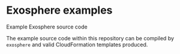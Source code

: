 # Exosphere examples
Example Exosphere source code

The example source code within this repository can be compiled by `exosphere` and valid CloudFormation templates produced.
